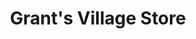 ---
title: "Grant's Village Store"
url: /middletown-springs/grants-village-store/
shop: convenience
---